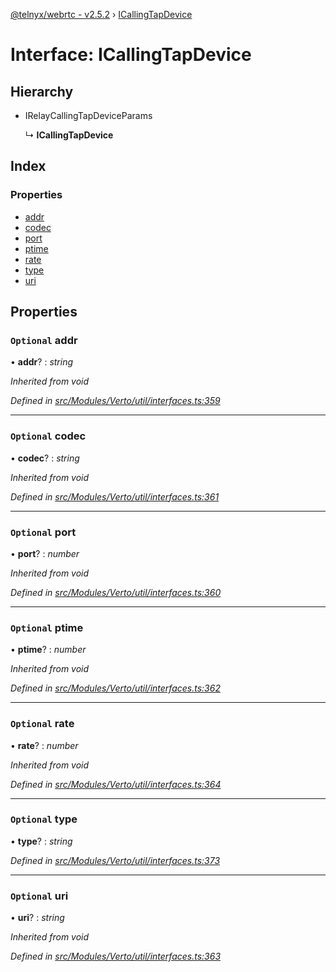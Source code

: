 [@telnyx/webrtc - v2.5.2](../README.md) › [ICallingTapDevice](icallingtapdevice.md)

# Interface: ICallingTapDevice

## Hierarchy

* IRelayCallingTapDeviceParams

  ↳ **ICallingTapDevice**

## Index

### Properties

* [addr](icallingtapdevice.md#optional-addr)
* [codec](icallingtapdevice.md#optional-codec)
* [port](icallingtapdevice.md#optional-port)
* [ptime](icallingtapdevice.md#optional-ptime)
* [rate](icallingtapdevice.md#optional-rate)
* [type](icallingtapdevice.md#optional-type)
* [uri](icallingtapdevice.md#optional-uri)

## Properties

### `Optional` addr

• **addr**? : *string*

*Inherited from void*

*Defined in [src/Modules/Verto/util/interfaces.ts:359](https://github.com/team-telnyx/webrtc/blob/main/packages/js/src/Modules/Verto/util/interfaces.ts#L359)*

___

### `Optional` codec

• **codec**? : *string*

*Inherited from void*

*Defined in [src/Modules/Verto/util/interfaces.ts:361](https://github.com/team-telnyx/webrtc/blob/main/packages/js/src/Modules/Verto/util/interfaces.ts#L361)*

___

### `Optional` port

• **port**? : *number*

*Inherited from void*

*Defined in [src/Modules/Verto/util/interfaces.ts:360](https://github.com/team-telnyx/webrtc/blob/main/packages/js/src/Modules/Verto/util/interfaces.ts#L360)*

___

### `Optional` ptime

• **ptime**? : *number*

*Inherited from void*

*Defined in [src/Modules/Verto/util/interfaces.ts:362](https://github.com/team-telnyx/webrtc/blob/main/packages/js/src/Modules/Verto/util/interfaces.ts#L362)*

___

### `Optional` rate

• **rate**? : *number*

*Inherited from void*

*Defined in [src/Modules/Verto/util/interfaces.ts:364](https://github.com/team-telnyx/webrtc/blob/main/packages/js/src/Modules/Verto/util/interfaces.ts#L364)*

___

### `Optional` type

• **type**? : *string*

*Defined in [src/Modules/Verto/util/interfaces.ts:373](https://github.com/team-telnyx/webrtc/blob/main/packages/js/src/Modules/Verto/util/interfaces.ts#L373)*

___

### `Optional` uri

• **uri**? : *string*

*Inherited from void*

*Defined in [src/Modules/Verto/util/interfaces.ts:363](https://github.com/team-telnyx/webrtc/blob/main/packages/js/src/Modules/Verto/util/interfaces.ts#L363)*
